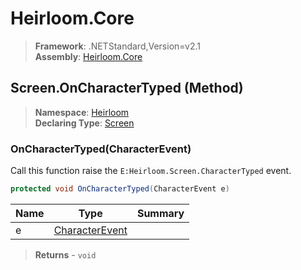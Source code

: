 # Heirloom.Core

> **Framework**: .NETStandard,Version=v2.1  
> **Assembly**: [Heirloom.Core][0]

## Screen.OnCharacterTyped (Method)

> **Namespace**: [Heirloom][0]  
> **Declaring Type**: [Screen][1]

### OnCharacterTyped(CharacterEvent)

Call this function raise the `E:Heirloom.Screen.CharacterTyped` event.

```cs
protected void OnCharacterTyped(CharacterEvent e)
```

| Name | Type                | Summary |
|------|---------------------|---------|
| e    | [CharacterEvent][2] |         |

> **Returns** - `void`

[0]: ../../../Heirloom.Core.md
[1]: ../Screen.md
[2]: ../CharacterEvent.md
